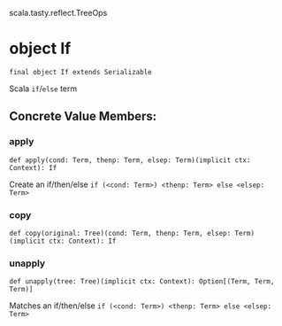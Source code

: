 scala.tasty.reflect.TreeOps
# object If

<pre><code class="language-scala" >final object If extends Serializable</pre></code>
Scala `if`/`else` term

## Concrete Value Members:
### apply
<pre><code class="language-scala" >def apply(cond: Term, thenp: Term, elsep: Term)(implicit ctx: Context): If</pre></code>
Create an if/then/else `if (<cond: Term>) <thenp: Term> else <elsep: Term>`

### copy
<pre><code class="language-scala" >def copy(original: Tree)(cond: Term, thenp: Term, elsep: Term)(implicit ctx: Context): If</pre></code>

### unapply
<pre><code class="language-scala" >def unapply(tree: Tree)(implicit ctx: Context): Option[(Term, Term, Term)]</pre></code>
Matches an if/then/else `if (<cond: Term>) <thenp: Term> else <elsep: Term>`

